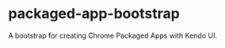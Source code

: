 packaged-app-bootstrap
======================

A bootstrap for creating Chrome Packaged Apps with Kendo UI.
